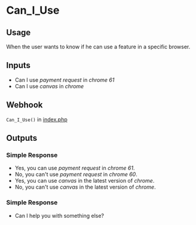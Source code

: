 # Can_I_Use
## Usage
When the user wants to know if he can use a feature in a specific browser.
## Inputs
* Can I use _payment request_ in _chrome_ _61_
* Can I use _canvas_ in _chrome_
## Webhook
`Can_I_Use()` in [index.php](../index.php)
## Outputs
### Simple Response
* Yes, you can use _payment request_ in _chrome_ _61_.
* No, you can't use _payment request_ in _chrome_ _60_.
* Yes, you can use _canvas_ in the latest version of _chrome_.
* No, you can't use _canvas_ in the latest version of _chrome_.
### Simple Response
* Can I help you with something else?
